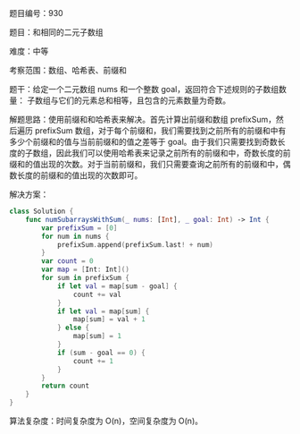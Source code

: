 题目编号：930

题目：和相同的二元子数组

难度：中等

考察范围：数组、哈希表、前缀和

题干：给定一个二元数组 nums 和一个整数 goal，返回符合下述规则的子数组数量： 子数组与它们的元素总和相等，且包含的元素数量为奇数。

解题思路：使用前缀和和哈希表来解决。首先计算出前缀和数组 prefixSum，然后遍历 prefixSum 数组，对于每个前缀和，我们需要找到之前所有的前缀和中有多少个前缀和的值与当前前缀和的值之差等于 goal。由于我们只需要找到奇数长度的子数组，因此我们可以使用哈希表来记录之前所有的前缀和中，奇数长度的前缀和的值出现的次数。对于当前前缀和，我们只需要查询之前所有的前缀和中，偶数长度的前缀和的值出现的次数即可。

解决方案：

```swift
class Solution {
    func numSubarraysWithSum(_ nums: [Int], _ goal: Int) -> Int {
        var prefixSum = [0]
        for num in nums {
            prefixSum.append(prefixSum.last! + num)
        }
        var count = 0
        var map = [Int: Int]()
        for sum in prefixSum {
            if let val = map[sum - goal] {
                count += val
            }
            if let val = map[sum] {
                map[sum] = val + 1
            } else {
                map[sum] = 1
            }
            if (sum - goal == 0) {
                count += 1
            }
        }
        return count
    }
}
```

算法复杂度：时间复杂度为 O(n)，空间复杂度为 O(n)。